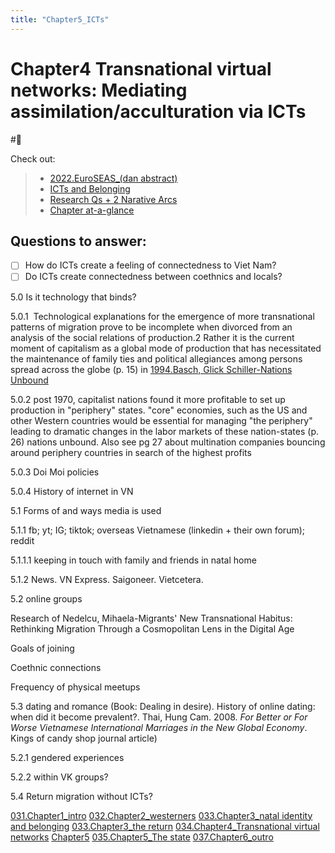 ```yaml
---
title: "Chapter5_ICTs"
---
```


# **Chapter4** Transnational virtual networks: Mediating assimilation/acculturation via ICTs
#🌱 

Check out:
> - [2022.EuroSEAS_(dan abstract)](_Spaces/work/Conferences/2022.EuroSEAS_(dan%20abstract).md)
> - [ICTs and Belonging](001.Notes/ICTs%20and%20Belonging.md)
> - [Research Qs + 2 Narative Arcs](000.Chapters/010.Two%20Narative%20Arcs%20+%20Research%20Qs.md) 
> - [Chapter at-a-glance](000.Chapters/030.Chapters%20at-a-glance.md)


## Questions to answer: 
- [ ] How do ICTs create a feeling of connectedness to Viet Nam?
- [ ] Do ICTs create connectedness between coethnics and locals? 

5.0 Is it technology that binds?

 5.0.1 ﻿
​Technological explanations for the emergence of more transnational patterns of migration prove to be incomplete when divorced from an analysis of the social relations of production.2 Rather it is the current moment of capitalism as a global mode of production that has necessitated the maintenance of family ties and political allegiances among persons spread across the globe (p. 15) in [1994.Basch, Glick Schiller-Nations Unbound](002.Literature%20Notes/1994.Basch,%20Glick%20Schiller-Nations%20Unbound.md)

 5.0.2 post 1970, capitalist nations found it more profitable to set up production in "periphery" states. "core" economies, such as the US and other Western countries would be essential for managing "the periphery" leading to dramatic changes in the labor markets of these nation-states (p. 26) nations unbound. Also see pg 27 about multination companies bouncing around periphery countries in search of the highest profits

 5.0.3 Doi Moi policies

 5.0.4 History of internet in VN

5.1 Forms of and ways media is used

 5.1.1 fb; yt; IG; tiktok; overseas Vietnamese (linkedin + their own forum); reddit

5.1.1.1 keeping in touch with family and friends in natal home

5.1.2 News. VN Express. Saigoneer. Vietcetera.

5.2 online groups

 Research of Nedelcu, Mihaela-Migrants' New Transnational Habitus: Rethinking Migration Through a Cosmopolitan Lens in the Digital Age

 Goals of joining

 Coethnic connections

 Frequency of physical meetups

5.3 dating and romance (Book: Dealing in desire). History of online dating: when did it become prevalent?. Thai, Hung Cam. 2008. _For Better or For Worse Vietnamese International Marriages in the New Global Economy_. Kings of candy shop journal article)

 5.2.1 gendered experiences

 5.2.2 within VK groups?

5.4 Return migration without ICTs?


[031.Chapter1_intro](000.Chapters/031.Chapter1_intro.md)
[032.Chapter2_westerners](000.Chapters/032.Chapter2_westerners.md)
[033.Chapter3_natal identity and belonging](000.Chapters/033.Chapter3_natal%20identity%20and%20belonging.md)
[033.Chapter3_the return](000.Chapters/033.Chapter3_the%20return.md)
[034.Chapter4_Transnational virtual networks](000.Chapters/034.Chapter4_Transnational%20virtual%20networks.md)
[Chapter5](000.Chapters/Chapter5.md)
[035.Chapter5_The state](000.Chapters/035.Chapter5_The%20state.md)
[037.Chapter6_outro](000.Chapters/037.Chapter6_outro.md)
